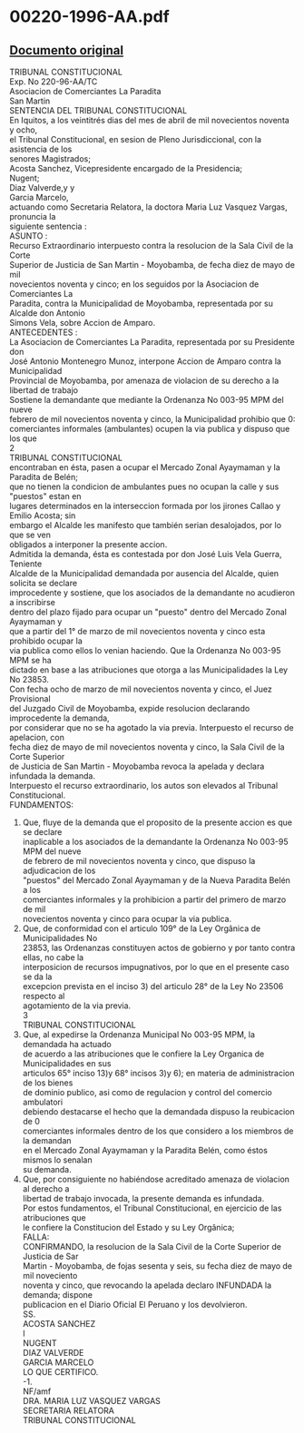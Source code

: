 
00220-1996-AA.pdf
=================
  
[Documento original](https://tc.gob.pe/jurisprudencia/1998/00220-1996-AA.pdf)  
---  
TRIBUNAL CONSTITUCIONAL  
Exp. No 220-96-AA/TC  
Asociacion de Comerciantes La Paradita  
San Martin  
SENTENCIA DEL TRIBUNAL CONSTITUCIONAL  
En Iquitos, a los veintitrés dias del mes de abril de mil novecientos noventa y ocho,  
el Tribunal Constitucional, en sesion de Pleno Jurisdiccional, con la asistencia de los  
senores Magistrados;  
Acosta Sanchez, Vicepresidente encargado de la Presidencia;  
Nugent;  
Diaz Valverde,y y  
Garcia Marcelo,  
actuando como Secretaria Relatora, la doctora Maria Luz Vasquez Vargas, pronuncia la  
siguiente sentencia :  
ASUNTO :  
Recurso Extraordinario interpuesto contra la resolucion de la Sala Civil de la Corte  
Superior de Justicia de San Martin - Moyobamba, de fecha diez de mayo de mil  
novecientos noventa y cinco; en los seguidos por la Asociacion de Comerciantes La  
Paradita, contra la Municipalidad de Moyobamba, representada por su Alcalde don Antonio  
Simons Vela, sobre Accion de Amparo.  
ANTECEDENTES :  
La Asociacion de Comerciantes La Paradita, representada por su Presidente don  
José Antonio Montenegro Munoz, interpone Accion de Amparo contra la Municipalidad  
Provincial de Moyobamba, por amenaza de violacion de su derecho a la libertad de trabajo  
Sostiene la demandante que mediante la Ordenanza No 003-95 MPM del nueve  
febrero de mil novecientos noventa y cinco, la Municipalidad prohibio que 0:  
comerciantes informales (ambulantes) ocupen la via publica y dispuso que los que  
2  
TRIBUNAL CONSTITUCIONAL  
encontraban en ésta, pasen a ocupar el Mercado Zonal Ayaymaman y la Paradita de Belén;  
que no tienen la condicion de ambulantes pues no ocupan la calle y sus "puestos" estan en  
lugares determinados en la interseccion formada por los jirones Callao y Emilio Acosta; sin  
embargo el Alcalde les manifesto que también serian desalojados, por lo que se ven  
obligados a interponer la presente accion.  
Admitida la demanda, ésta es contestada por don José Luis Vela Guerra, Teniente  
Alcalde de la Municipalidad demandada por ausencia del Alcalde, quien solicita se declare  
improcedente y sostiene, que los asociados de la demandante no acudieron a inscribirse  
dentro del plazo fijado para ocupar un "puesto" dentro del Mercado Zonal Ayaymaman y  
que a partir del 1° de marzo de mil novecientos noventa y cinco esta prohibido ocupar la  
via publica como ellos lo venian haciendo. Que la Ordenanza No 003-95 MPM se ha  
dictado en base a las atribuciones que otorga a las Municipalidades la Ley No 23853.  
Con fecha ocho de marzo de mil novecientos noventa y cinco, el Juez Provisional  
del Juzgado Civil de Moyobamba, expide resolucion declarando improcedente la demanda,  
por considerar que no se ha agotado la via previa. Interpuesto el recurso de apelacion, con  
fecha diez de mayo de mil novecientos noventa y cinco, la Sala Civil de la Corte Superior  
de Justicia de San Martin - Moyobamba revoca la apelada y declara infundada la demanda.  
Interpuesto el recurso extraordinario, los autos son elevados al Tribunal  
Constitucional.  
FUNDAMENTOS:  
1. Que, fluye de la demanda que el proposito de la presente accion es que se declare  
inaplicable a los asociados de la demandante la Ordenanza No 003-95 MPM del nueve  
de febrero de mil novecientos noventa y cinco, que dispuso la adjudicacion de los  
"puestos" del Mercado Zonal Ayaymaman y de la Nueva Paradita Belén a los  
comerciantes informales y la prohibicion a partir del primero de marzo de mil  
novecientos noventa y cinco para ocupar la via publica.  
2. Que, de conformidad con el articulo 109° de la Ley Orgânica de Municipalidades No  
23853, las Ordenanzas constituyen actos de gobierno y por tanto contra ellas, no cabe la  
interposicion de recursos impugnativos, por lo que en el presente caso se da la  
excepcion prevista en el inciso 3) del articulo 28° de la Ley No 23506 respecto al  
agotamiento de la via previa.  
3  
TRIBUNAL CONSTITUCIONAL  
3. Que, al expedirse la Ordenanza Municipal No 003-95 MPM, la demandada ha actuado  
de acuerdo a las atribuciones que le confiere la Ley Organica de Municipalidades en sus  
articulos 65° inciso 13)y 68° incisos 3)y 6); en materia de administracion de los bienes  
de dominio publico, asi como de regulacion y control del comercio ambulatori  
debiendo destacarse el hecho que la demandada dispuso la reubicacion de 0  
comerciantes informales dentro de los que considero a los miembros de la demandan  
en el Mercado Zonal Ayaymaman y la Paradita Belén, como éstos mismos lo senalan  
su demanda.  
4. Que, por consiguiente no habiéndose acreditado amenaza de violacion al derecho a  
libertad de trabajo invocada, la presente demanda es infundada.  
Por estos fundamentos, el Tribunal Constitucional, en ejercicio de las atribuciones que  
le confiere la Constitucion del Estado y su Ley Orgânica;  
FALLA:  
CONFIRMANDO, la resolucion de la Sala Civil de la Corte Superior de Justicia de Sar  
Martin - Moyobamba, de fojas sesenta y seis, su fecha diez de mayo de mil noveciento  
noventa y cinco, que revocando la apelada declaro INFUNDADA la demanda; dispone  
publicacion en el Diario Oficial El Peruano y los devolvieron.  
SS.  
ACOSTA SANCHEZ  
l  
NUGENT  
DIAZ VALVERDE  
GARCIA MARCELO  
LO QUE CERTIFICO.  
-1.  
NF/amf  
DRA. MARIA LUZ VASQUEZ VARGAS  
SECRETARIA RELATORA  
TRIBUNAL CONSTITUCIONAL